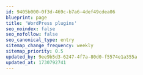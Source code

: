 ```yaml
---
id: 9405b000-0f3d-469c-b7a6-4def49cdea06
blueprint: page
title: 'WordPress plugins'
seo_noindex: false
seo_nofollow: false
seo_canonical_type: entry
sitemap_change_frequency: weekly
sitemap_priority: 0.5
updated_by: 9ee9b5d3-6247-4f7a-80d0-f5574e1a355a
updated_at: 1730792741
---
```

